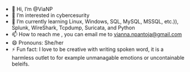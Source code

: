 - 👋 Hi, I’m @ViaNP
- 👀 I’m interested in cybercesurity 
- 🌱 I’m currently learning Linux, Windows, SQL, MySQL, MSSQL, etc.)), Splunk, WireShark, Tcpdump, Suricata, and Python
- 📫 How to reach me , you can email me to vianna.npantoja@gmail.com
- 😄 Pronouns: She/her
- ⚡ Fun fact: I love to be creative with writing spoken word, it is a harmless outlet to for example unmanagable emotions or uncontainable beleifs. 

<!---
ViaNP/ViaNP is a ✨ special ✨ repository because its `README.md` (this file) appears on your GitHub profile.
You can click the Preview link to take a look at your changes.
--->
